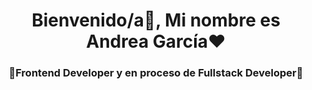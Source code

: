 <h1 align="center">Bienvenido/a👋, Mi nombre es Andrea García❤️</h1>
<h3 align="center">🔷Frontend Developer y en proceso de Fullstack Developer🔷</h3>

